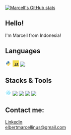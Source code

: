[![Marcell's GitHub stats](https://github-readme-stats.vercel.app/api?username=marcellinuselbert&count_private=true&line_height=20&border_radius=20&show_icons=true&theme=algolia)](https://github.com/marcellinuselbert/github-readme-stats)
## Hello!
I'm Marcell from Indonesia!
## Languages
<code><img height="20" src="https://raw.githubusercontent.com/github/explore/80688e429a7d4ef2fca1e82350fe8e3517d3494d/topics/python/python.png"></code>
<code><img height="20" src="https://raw.githubusercontent.com/github/explore/80688e429a7d4ef2fca1e82350fe8e3517d3494d/topics/javascript/javascript.png"></code>
<code><img height="20" src="https://user-images.githubusercontent.com/51221428/141708458-2d5b69cd-ee47-46b6-a644-4e3bf2b96c93.png"></code>
## Stacks & Tools
<code><img height="20" src="https://raw.githubusercontent.com/github/explore/80688e429a7d4ef2fca1e82350fe8e3517d3494d/topics/react/react.png"></code>
<code><img height="20" src="https://cdn.thenewstack.io/media/2021/06/7c546588-nextjs.png"></code>
<code><img height="20" src="https://upload.wikimedia.org/wikipedia/commons/thumb/9/95/Vue.js_Logo_2.svg/2367px-Vue.js_Logo_2.svg.png"></code>
<code><img height="20" src="https://iconape.com/wp-content/png_logo_vector/tailwind-css-logo.png"></code>
<code><img height="20" src="https://upload.wikimedia.org/wikipedia/commons/thumb/1/17/GraphQL_Logo.svg/2048px-GraphQL_Logo.svg.png"></code>
<!-- 
[![Top Langs](https://github-readme-stats.vercel.app/api/top-langs/?username=marcellinuselbert&langs_count=10&border_radius=20&card_width=350&layout=compact&theme=algolia)](https://github.com/marcellinuselbert/github-readme-stats) -->
## Contact me: 
[Linkedin](https://www.linkedin.com/in/marcellinuselbert/)
<br>
[elbertmarcellinus@gmail.com](mailto:elbertmarcellinus@gmail.com)
